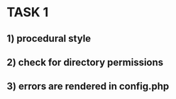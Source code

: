 # TASK 1
## 1) procedural style
## 2) check for directory permissions
## 3) errors are rendered in config.php
